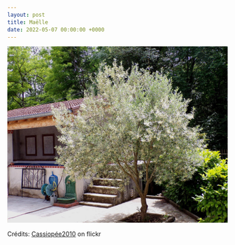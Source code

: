 ```yaml
---
layout: post
title: Maëlle
date: 2022-05-07 00:00:00 +0000
---
```


![Maëlle](/images/2022-05-07.jpg)

Crédits: [Cassiopée2010](https://www.flickr.com/people/cmoi30/) on flickr
